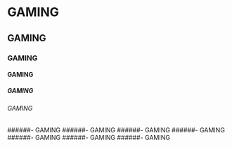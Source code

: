 # GAMING
## GAMING
### GAMING
#### GAMING 
##### GAMING 
###### GAMING
######- GAMING
######- GAMING
######- GAMING
######- GAMING
######- GAMING
######- GAMING
######- GAMING

